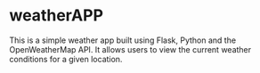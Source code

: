 # weatherAPP

This is a simple weather app built using Flask, Python and the OpenWeatherMap API. It allows users to view the current weather conditions for a given location.